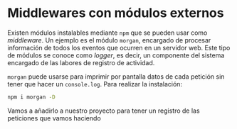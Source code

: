 # Middlewares con módulos externos

Existen módulos instalables mediante `npm` que se pueden usar como _middleware_. Un ejemplo es el módulo `morgan`, encargado de procesar información de todos los eventos que ocurren en un servidor web. Este tipo de módulos se conoce como _logger_, es decir, un componente del sistema encargado de las labores de registro de actividad.

`morgan` puede usarse para imprimir por pantalla datos de cada petición sin tener que hacer un `console.log`. Para realizar la instalación:

```bash
npm i morgan -D
```

Vamos a añadirlo a nuestro proyecto para tener un registro de las peticiones que vamos haciendo